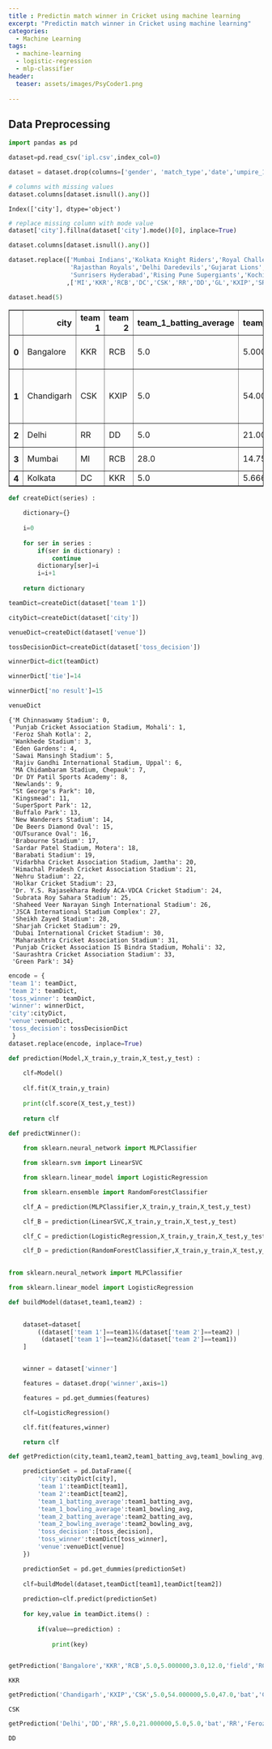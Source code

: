 ```yaml
---
title : Predictin match winner in Cricket using machine learning
excerpt: "Predictin match winner in Cricket using machine learning"
categories:
  - Machine Learning
tags:
  - machine-learning
  - logistic-regression
  - mlp-classifier
header:
  teaser: assets/images/PsyCoder1.png
    
---
```


## Data Preprocessing


```python
import pandas as pd
```


```python
dataset=pd.read_csv('ipl.csv',index_col=0)
```


```python
dataset = dataset.drop(columns=['gender', 'match_type','date','umpire_1','umpire_2','player of the match','win_by_runs','win_by_wickets'])
```


```python
# columns with missing values
dataset.columns[dataset.isnull().any()]
```




    Index(['city'], dtype='object')




```python
# replace missing column with mode value
dataset['city'].fillna(dataset['city'].mode()[0], inplace=True)
```


```python
dataset.columns[dataset.isnull().any()]

dataset.replace(['Mumbai Indians','Kolkata Knight Riders','Royal Challengers Bangalore','Deccan Chargers','Chennai Super Kings',
                 'Rajasthan Royals','Delhi Daredevils','Gujarat Lions','Kings XI Punjab',
                 'Sunrisers Hyderabad','Rising Pune Supergiants','Kochi Tuskers Kerala','Pune Warriors','Rising Pune Supergiant']
                ,['MI','KKR','RCB','DC','CSK','RR','DD','GL','KXIP','SRH','RPS','KTK','PW','RPS'],inplace=True)
```


```python
dataset.head(5)
```




<div>
<style scoped>
    .dataframe tbody tr th:only-of-type {
        vertical-align: middle;
    }

    .dataframe tbody tr th {
        vertical-align: top;
    }

    .dataframe thead th {
        text-align: right;
    }
</style>
<table border="1" class="dataframe">
  <thead>
    <tr style="text-align: right;">
      <th></th>
      <th>city</th>
      <th>team 1</th>
      <th>team 2</th>
      <th>team_1_batting_average</th>
      <th>team_1_bowling_average</th>
      <th>team_2_batting_average</th>
      <th>team_2_bowling_average</th>
      <th>toss_decision</th>
      <th>toss_winner</th>
      <th>venue</th>
      <th>winner</th>
    </tr>
  </thead>
  <tbody>
    <tr>
      <th>0</th>
      <td>Bangalore</td>
      <td>KKR</td>
      <td>RCB</td>
      <td>5.0</td>
      <td>5.000000</td>
      <td>3.0</td>
      <td>12.0</td>
      <td>field</td>
      <td>RCB</td>
      <td>M Chinnaswamy Stadium</td>
      <td>KKR</td>
    </tr>
    <tr>
      <th>1</th>
      <td>Chandigarh</td>
      <td>CSK</td>
      <td>KXIP</td>
      <td>5.0</td>
      <td>54.000000</td>
      <td>5.0</td>
      <td>47.0</td>
      <td>bat</td>
      <td>CSK</td>
      <td>Punjab Cricket Association Stadium, Mohali</td>
      <td>CSK</td>
    </tr>
    <tr>
      <th>2</th>
      <td>Delhi</td>
      <td>RR</td>
      <td>DD</td>
      <td>5.0</td>
      <td>21.000000</td>
      <td>5.0</td>
      <td>5.0</td>
      <td>bat</td>
      <td>RR</td>
      <td>Feroz Shah Kotla</td>
      <td>DD</td>
    </tr>
    <tr>
      <th>3</th>
      <td>Mumbai</td>
      <td>MI</td>
      <td>RCB</td>
      <td>28.0</td>
      <td>14.750000</td>
      <td>3.0</td>
      <td>19.0</td>
      <td>bat</td>
      <td>MI</td>
      <td>Wankhede Stadium</td>
      <td>RCB</td>
    </tr>
    <tr>
      <th>4</th>
      <td>Kolkata</td>
      <td>DC</td>
      <td>KKR</td>
      <td>5.0</td>
      <td>5.666667</td>
      <td>50.0</td>
      <td>10.0</td>
      <td>bat</td>
      <td>DC</td>
      <td>Eden Gardens</td>
      <td>KKR</td>
    </tr>
  </tbody>
</table>
</div>




```python
def createDict(series) :
    
    dictionary={}
    
    i=0
    
    for ser in series :
        if(ser in dictionary) :
            continue
        dictionary[ser]=i
        i=i+1
        
    return dictionary
```


```python
teamDict=createDict(dataset['team 1'])

cityDict=createDict(dataset['city'])

venueDict=createDict(dataset['venue'])

tossDecisionDict=createDict(dataset['toss_decision'])

winnerDict=dict(teamDict)

winnerDict['tie']=14

winnerDict['no result']=15
```


```python
venueDict
```




    {'M Chinnaswamy Stadium': 0,
     'Punjab Cricket Association Stadium, Mohali': 1,
     'Feroz Shah Kotla': 2,
     'Wankhede Stadium': 3,
     'Eden Gardens': 4,
     'Sawai Mansingh Stadium': 5,
     'Rajiv Gandhi International Stadium, Uppal': 6,
     'MA Chidambaram Stadium, Chepauk': 7,
     'Dr DY Patil Sports Academy': 8,
     'Newlands': 9,
     "St George's Park": 10,
     'Kingsmead': 11,
     'SuperSport Park': 12,
     'Buffalo Park': 13,
     'New Wanderers Stadium': 14,
     'De Beers Diamond Oval': 15,
     'OUTsurance Oval': 16,
     'Brabourne Stadium': 17,
     'Sardar Patel Stadium, Motera': 18,
     'Barabati Stadium': 19,
     'Vidarbha Cricket Association Stadium, Jamtha': 20,
     'Himachal Pradesh Cricket Association Stadium': 21,
     'Nehru Stadium': 22,
     'Holkar Cricket Stadium': 23,
     'Dr. Y.S. Rajasekhara Reddy ACA-VDCA Cricket Stadium': 24,
     'Subrata Roy Sahara Stadium': 25,
     'Shaheed Veer Narayan Singh International Stadium': 26,
     'JSCA International Stadium Complex': 27,
     'Sheikh Zayed Stadium': 28,
     'Sharjah Cricket Stadium': 29,
     'Dubai International Cricket Stadium': 30,
     'Maharashtra Cricket Association Stadium': 31,
     'Punjab Cricket Association IS Bindra Stadium, Mohali': 32,
     'Saurashtra Cricket Association Stadium': 33,
     'Green Park': 34}




```python
encode = {
'team 1': teamDict,
'team 2': teamDict,
'toss_winner': teamDict,
'winner': winnerDict,
'city':cityDict,
'venue':venueDict,
'toss_decision': tossDecisionDict    
 }
dataset.replace(encode, inplace=True)
```


```python
def prediction(Model,X_train,y_train,X_test,y_test) :
    
    clf=Model()
    
    clf.fit(X_train,y_train)
    
    print(clf.score(X_test,y_test))
    
    return clf
```


```python
def predictWinner():    
    
    from sklearn.neural_network import MLPClassifier

    from sklearn.svm import LinearSVC

    from sklearn.linear_model import LogisticRegression

    from sklearn.ensemble import RandomForestClassifier

    clf_A = prediction(MLPClassifier,X_train,y_train,X_test,y_test)

    clf_B = prediction(LinearSVC,X_train,y_train,X_test,y_test)

    clf_C = prediction(LogisticRegression,X_train,y_train,X_test,y_test)

    clf_D = prediction(RandomForestClassifier,X_train,y_train,X_test,y_test)
    
```


```python
from sklearn.neural_network import MLPClassifier

from sklearn.linear_model import LogisticRegression

def buildModel(dataset,team1,team2) :

    
    dataset=dataset[
        ((dataset['team 1']==team1)&(dataset['team 2']==team2) | 
         (dataset['team 1']==team2)&(dataset['team 2']==team1))
    ]


    winner = dataset['winner']

    features = dataset.drop('winner',axis=1)

    features = pd.get_dummies(features)

    clf=LogisticRegression()

    clf.fit(features,winner)

    return clf
```


```python
def getPrediction(city,team1,team2,team1_batting_avg,team1_bowling_avg,team2_batting_avg,team2_bowling_avg,toss_decision,toss_winner,venue) :

    predictionSet = pd.DataFrame({
        'city':cityDict[city],
        'team 1':teamDict[team1],
        'team 2':teamDict[team2],
        'team_1_batting_average':team1_batting_avg,
        'team_1_bowling_average':team1_bowling_avg,
        'team_2_batting_average':team2_batting_avg,
        'team_2_bowling_average':team2_bowling_avg,
        'toss_decision':[toss_decision],
        'toss_winner':teamDict[toss_winner],
        'venue':venueDict[venue]
    })

    predictionSet = pd.get_dummies(predictionSet)
    
    clf=buildModel(dataset,teamDict[team1],teamDict[team2])
    
    prediction=clf.predict(predictionSet)
    
    for key,value in teamDict.items() :
        
        if(value==prediction) :
            
            print(key)
```


```python

getPrediction('Bangalore','KKR','RCB',5.0,5.000000,3.0,12.0,'field','RCB','M Chinnaswamy Stadium')
```

    KKR



```python
getPrediction('Chandigarh','KXIP','CSK',5.0,54.000000,5.0,47.0,'bat','CSK','Punjab Cricket Association Stadium, Mohali')
```

    CSK



```python
getPrediction('Delhi','DD','RR',5.0,21.000000,5.0,5.0,'bat','RR','Feroz Shah Kotla')
```

    DD

